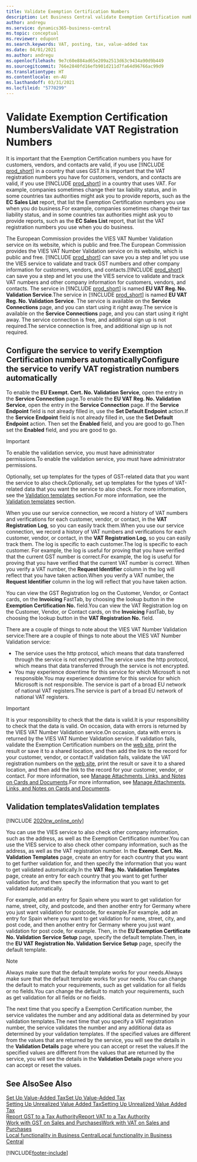 ```yaml
---
title: Validate Exemption Certification Numbers
description: Let Business Central validate Exemption Certification numbers and other company information for your contacts, customers, and vendors, based on the European Union VIES GST Number Validation service.
author: andregu
ms.service: dynamics365-business-central
ms.topic: conceptual
ms.reviewer: edupont
ms.search.keywords: VAT, posting, tax, value-added tax
ms.date: 04/01/2021
ms.author: andregu
ms.openlocfilehash: 9e7c60e884ad65e209a2513d63c9434a90d9b449
ms.sourcegitcommit: 766e2840fd16efb901d211d7fa64d96766ac99d9
ms.translationtype: HT
ms.contentlocale: en-AU
ms.lasthandoff: 03/31/2021
ms.locfileid: "5770299"
---
```

# <a name="validate-vat-registration-numbers"></a><span data-ttu-id="51260-103">Validate Exemption Certification Numbers</span><span class="sxs-lookup"><span data-stu-id="51260-103">Validate VAT Registration Numbers</span></span>

<span data-ttu-id="51260-104">It is important that the Exemption Certification numbers you have for customers, vendors, and contacts are valid, if you use [!INCLUDE [prod_short](includes/prod_short.md)] in a country that uses GST.</span><span class="sxs-lookup"><span data-stu-id="51260-104">It is important that the VAT registration numbers you have for customers, vendors, and contacts are valid, if you use [!INCLUDE [prod_short](includes/prod_short.md)] in a country that uses VAT.</span></span> <span data-ttu-id="51260-105">For example, companies sometimes change their tax liability status, and in some countries tax authorities might ask you to provide reports, such as the **EC Sales List** report, that list the Exemption Certification numbers you use when you do business.</span><span class="sxs-lookup"><span data-stu-id="51260-105">For example, companies sometimes change their tax liability status, and in some countries tax authorities might ask you to provide reports, such as the **EC Sales List** report, that list the VAT registration numbers you use when you do business.</span></span>

<span data-ttu-id="51260-106">The European Commission provides the VIES VAT Number Validation service on its website, which is public and free.</span><span class="sxs-lookup"><span data-stu-id="51260-106">The European Commission provides the VIES VAT Number Validation service on its website, which is public and free.</span></span> <span data-ttu-id="51260-107">[!INCLUDE [prod_short](includes/prod_short.md)] can save you a step and let you use the VIES service to validate and track GST numbers and other company information for customers, vendors, and contacts.</span><span class="sxs-lookup"><span data-stu-id="51260-107">[!INCLUDE [prod_short](includes/prod_short.md)] can save you a step and let you use the VIES service to validate and track VAT numbers and other company information for customers, vendors, and contacts.</span></span> <span data-ttu-id="51260-108">The service in [!INCLUDE [prod_short](includes/prod_short.md)] is named **EU VAT Reg. No. Validation Service**.</span><span class="sxs-lookup"><span data-stu-id="51260-108">The service in [!INCLUDE [prod_short](includes/prod_short.md)] is named **EU VAT Reg. No. Validation Service**.</span></span> <span data-ttu-id="51260-109">The service is available on the **Service Connections** page, and you can start using it right away.</span><span class="sxs-lookup"><span data-stu-id="51260-109">The service is available on the **Service Connections** page, and you can start using it right away.</span></span> <span data-ttu-id="51260-110">The service connection is free, and additional sign up is not required.</span><span class="sxs-lookup"><span data-stu-id="51260-110">The service connection is free, and additional sign up is not required.</span></span>

## <a name="configure-the-service-to-verify-vat-registration-numbers-automatically"></a><span data-ttu-id="51260-111">Configure the service to verify Exemption Certification numbers automatically</span><span class="sxs-lookup"><span data-stu-id="51260-111">Configure the service to verify VAT registration numbers automatically</span></span>

<span data-ttu-id="51260-112">To enable the **EU Exempt. Cert. No. Validation Service**, open the entry in the **Service Connection** page.</span><span class="sxs-lookup"><span data-stu-id="51260-112">To enable the **EU VAT Reg. No. Validation Service**, open the entry in the **Service Connection** page.</span></span> <span data-ttu-id="51260-113">If the **Service Endpoint** field is not already filled in, use the **Set Default Endpoint** action.</span><span class="sxs-lookup"><span data-stu-id="51260-113">If the **Service Endpoint** field is not already filled in, use the **Set Default Endpoint** action.</span></span> <span data-ttu-id="51260-114">Then set the **Enabled** field, and you are good to go.</span><span class="sxs-lookup"><span data-stu-id="51260-114">Then set the **Enabled** field, and you are good to go.</span></span>  

> [!IMPORTANT]
> <span data-ttu-id="51260-115">To enable the validation service, you must have administrator permissions.</span><span class="sxs-lookup"><span data-stu-id="51260-115">To enable the validation service, you must have administrator permissions.</span></span>

<span data-ttu-id="51260-116">Optionally, set up templates for the types of GST-related data that you want the service to also check.</span><span class="sxs-lookup"><span data-stu-id="51260-116">Optionally, set up templates for the types of VAT-related data that you want the service to also check.</span></span> <span data-ttu-id="51260-117">For more information, see the [Validation templates](#validation-templates) section.</span><span class="sxs-lookup"><span data-stu-id="51260-117">For more information, see the [Validation templates](#validation-templates) section.</span></span>

<span data-ttu-id="51260-118">When you use our service connection, we record a history of VAT numbers and verifications for each customer, vendor, or contact, in the **VAT Registration Log**, so you can easily track them.</span><span class="sxs-lookup"><span data-stu-id="51260-118">When you use our service connection, we record a history of VAT numbers and verifications for each customer, vendor, or contact, in the **VAT Registration Log**, so you can easily track them.</span></span> <span data-ttu-id="51260-119">The log is specific to each customer.</span><span class="sxs-lookup"><span data-stu-id="51260-119">The log is specific to each customer.</span></span> <span data-ttu-id="51260-120">For example, the log is useful for proving that you have verified that the current GST number is correct.</span><span class="sxs-lookup"><span data-stu-id="51260-120">For example, the log is useful for proving that you have verified that the current VAT number is correct.</span></span> <span data-ttu-id="51260-121">When you verify a VAT number, the **Request Identifier** column in the log will reflect that you have taken action.</span><span class="sxs-lookup"><span data-stu-id="51260-121">When you verify a VAT number, the **Request Identifier** column in the log will reflect that you have taken action.</span></span>

<span data-ttu-id="51260-122">You can view the GST Registration log on the Customer, Vendor, or Contact cards, on the **Invoicing** FastTab, by choosing the lookup button in the **Exemption Certification No.** field.</span><span class="sxs-lookup"><span data-stu-id="51260-122">You can view the VAT Registration log on the Customer, Vendor, or Contact cards, on the **Invoicing** FastTab, by choosing the lookup button in the **VAT Registration No.** field.</span></span>  

<span data-ttu-id="51260-123">There are a couple of things to note about the VIES VAT Number Validation service:</span><span class="sxs-lookup"><span data-stu-id="51260-123">There are a couple of things to note about the VIES VAT Number Validation service:</span></span>

* <span data-ttu-id="51260-124">The service uses the http protocol, which means that data transferred through the service is not encrypted.</span><span class="sxs-lookup"><span data-stu-id="51260-124">The service uses the http protocol, which means that data transferred through the service is not encrypted.</span></span>  
* <span data-ttu-id="51260-125">You may experience downtime for this service for which Microsoft is not responsible.</span><span class="sxs-lookup"><span data-stu-id="51260-125">You may experience downtime for this service for which Microsoft is not responsible.</span></span> <span data-ttu-id="51260-126">The service is part of a broad EU network of national VAT registers.</span><span class="sxs-lookup"><span data-stu-id="51260-126">The service is part of a broad EU network of national VAT registers.</span></span>

> [!IMPORTANT]
> <span data-ttu-id="51260-127">It is your responsibility to check that the data is valid.</span><span class="sxs-lookup"><span data-stu-id="51260-127">It is your responsibility to check that the data is valid.</span></span> <span data-ttu-id="51260-128">On occasion, data with errors is returned by the VIES VAT Number Validation service.</span><span class="sxs-lookup"><span data-stu-id="51260-128">On occasion, data with errors is returned by the VIES VAT Number Validation service.</span></span> <span data-ttu-id="51260-129">If validation fails, validate the Exemption Certification numbers on the [web site](https://ec.europa.eu/taxation_customs/vies/), print the result or save it to a shared location, and then add the link to the record for your customer, vendor, or contact.</span><span class="sxs-lookup"><span data-stu-id="51260-129">If validation fails, validate the VAT registration numbers on the [web site](https://ec.europa.eu/taxation_customs/vies/), print the result or save it to a shared location, and then add the link to the record for your customer, vendor, or contact.</span></span> <span data-ttu-id="51260-130">For more information, see [Manage Attachments, Links, and Notes on Cards and Documents](ui-how-add-link-to-record.md).</span><span class="sxs-lookup"><span data-stu-id="51260-130">For more information, see [Manage Attachments, Links, and Notes on Cards and Documents](ui-how-add-link-to-record.md).</span></span>

## <a name="validation-templates"></a><span data-ttu-id="51260-131">Validation templates</span><span class="sxs-lookup"><span data-stu-id="51260-131">Validation templates</span></span>

[!INCLUDE [2020rw_online_only](includes/2020rw_online_only.md)]

<span data-ttu-id="51260-132">You can use the VIES service to also check other company information, such as the address, as well as the Exemption Certification number.</span><span class="sxs-lookup"><span data-stu-id="51260-132">You can use the VIES service to also check other company information, such as the address, as well as the VAT registration number.</span></span> <span data-ttu-id="51260-133">In the **Exempt. Cert. No. Validation Templates** page, create an entry for each country that you want to get further validation for, and then specify the information that you want to get validated automatically.</span><span class="sxs-lookup"><span data-stu-id="51260-133">In the **VAT Reg. No. Validation Templates** page, create an entry for each country that you want to get further validation for, and then specify the information that you want to get validated automatically.</span></span>  

<span data-ttu-id="51260-134">For example, add an entry for Spain where you want to get validation for name, street, city, and postcode, and then another entry for Germany where you just want validation for postcode, for example.</span><span class="sxs-lookup"><span data-stu-id="51260-134">For example, add an entry for Spain where you want to get validation for name, street, city, and post code, and then another entry for Germany where you just want validation for post code, for example.</span></span> <span data-ttu-id="51260-135">Then, in the **EU Exemption Certificate No. Validation Service Setup** page, specify the default template.</span><span class="sxs-lookup"><span data-stu-id="51260-135">Then, in the **EU VAT Registration No. Validation Service Setup** page, specify the default template.</span></span>  

> [!NOTE]
> <span data-ttu-id="51260-136">Always make sure that the default template works for your needs.</span><span class="sxs-lookup"><span data-stu-id="51260-136">Always make sure that the default template works for your needs.</span></span> <span data-ttu-id="51260-137">You can change the default to match your requirements, such as get validation for all fields or no fields.</span><span class="sxs-lookup"><span data-stu-id="51260-137">You can change the default to match your requirements, such as get validation for all fields or no fields.</span></span>

<span data-ttu-id="51260-138">The next time that you specify a Exemption Certification number, the service validates the number and any additional data as determined by your validation templates.</span><span class="sxs-lookup"><span data-stu-id="51260-138">The next time that you specify a VAT registration number, the service validates the number and any additional data as determined by your validation templates.</span></span> <span data-ttu-id="51260-139">If the specified values are different from the values that are returned by the service, you will see the details in the **Validation Details** page where you can accept or reset the values.</span><span class="sxs-lookup"><span data-stu-id="51260-139">If the specified values are different from the values that are returned by the service, you will see the details in the **Validation Details** page where you can accept or reset the values.</span></span>  

## <a name="see-also"></a><span data-ttu-id="51260-140">See Also</span><span class="sxs-lookup"><span data-stu-id="51260-140">See Also</span></span>

[<span data-ttu-id="51260-141">Set Up Value-Added Tax</span><span class="sxs-lookup"><span data-stu-id="51260-141">Set Up Value-Added Tax</span></span>](finance-setup-vat.md)  
[<span data-ttu-id="51260-142">Setting Up Unrealized Value Added Tax</span><span class="sxs-lookup"><span data-stu-id="51260-142">Setting Up Unrealized Value Added Tax</span></span>](finance-setup-unrealized-vat.md)  
[<span data-ttu-id="51260-143">Report GST to a Tax Authority</span><span class="sxs-lookup"><span data-stu-id="51260-143">Report VAT to a Tax Authority</span></span>](finance-how-report-vat.md)  
[<span data-ttu-id="51260-144">Work with GST on Sales and Purchases</span><span class="sxs-lookup"><span data-stu-id="51260-144">Work with VAT on Sales and Purchases</span></span>](finance-work-with-vat.md)  
[<span data-ttu-id="51260-145">Local functionality in Business Central</span><span class="sxs-lookup"><span data-stu-id="51260-145">Local functionality in Business Central</span></span>](about-localization.md)  


[!INCLUDE[footer-include](includes/footer-banner.md)]
